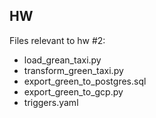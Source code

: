 ## HW

Files relevant to hw #2:
- load_grean_taxi.py
- transform_green_taxi.py
- export_green_to_postgres.sql
- export_green_to_gcp.py 	
- triggers.yaml
